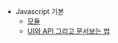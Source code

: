 - Javascript 기본
    - [모듈](https://github.com/chori84/til/blob/master/JavaScript/inflearn-javascript-basic/10.Javascript기본-모듈.md)
    - [UI와 API 그리고 문서보는 법](https://github.com/chori84/til/blob/master/JavaScript/inflearn-javascript-basic/11.Javascript기본-UI와API그리고문서보는법.md)